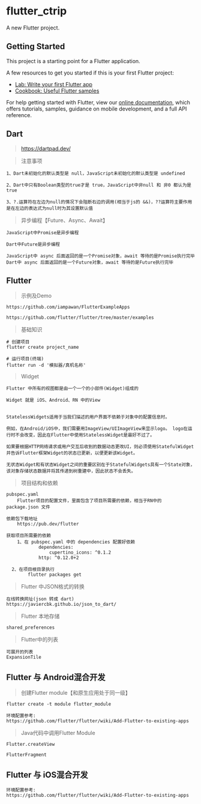 # flutter_ctrip

A new Flutter project.

## Getting Started

This project is a starting point for a Flutter application.

A few resources to get you started if this is your first Flutter project:

- [Lab: Write your first Flutter app](https://flutter.dev/docs/get-started/codelab)
- [Cookbook: Useful Flutter samples](https://flutter.dev/docs/cookbook)

For help getting started with Flutter, view our
[online documentation](https://flutter.dev/docs), which offers tutorials,
samples, guidance on mobile development, and a full API reference.

## Dart
> https://dartpad.dev/

> 注意事项

```
1、Dart未初始化的默认类型是 null，JavaScript未初始化的默认类型是 undefined

2、Dart中只有Boolean类型的true才是 true，JavaScript中非null 和 非0 都认为是true

3、?.运算符在左边为null的情况下会阻断右边的调用(相当于js的 &&)，??运算符主要作用是在左边的表达式为null时为其设置默认值
```

> 异步编程【Future、Async、Await】

```
JavaScript中Promise是异步编程

Dart中Future是异步编程

JavaScript中 async 后面返回的是一个Promise对象，await 等待的是Promise执行完毕
Dart中 async 后面返回的是一个Future对象，await 等待的是Future执行完毕
```

## Flutter

> 示例及Demo
```
https://github.com/iampawan/FlutterExampleApps

https://github.com/flutter/flutter/tree/master/examples
```
> 基础知识

```
# 创建项目
flutter create project_name

# 运行项目(终端)
flutter run -d '模拟器/真机名称'
```

> Widget

```
Flutter 中所有的视图都是由一个一个的小部件(Widget)组成的

Widget 就是 iOS、Android、RN 中的View


StatelessWidgets适用于当我们描述的用户界面不依赖于对象中的配置信息时。

例如，在Android/iOS中，我们需要用ImageView/UIImageView来显示logo。 logo在运行时不会改变，因此在Flutter中使用StatelessWidget是最好不过了。

如果要根据HTTP网络请求或用户交互后收到的数据动态更改UI，则必须使用StatefulWidget并告诉Flutter框架Widget的状态已更新，以便更新该Widget。

无状态Widget和有状态Widget之间的重要区别在于StatefulWidgets具有一个State对象，该对象存储状态数据并将其传递到树重建中，因此状态不会丢失。
```

> 项目结构和依赖

```
pubspec.yaml 
	Flutter项目的配置文件，里面包含了项目所需要的依赖，相当于RN中的 package.json 文件
	
依赖包下载地址
	https://pub.dev/flutter
	
获取项目所需要的依赖
	1、在 pubspec.yaml 中的 dependencies 配置好依赖
			dependencies:
				cupertino_icons: ^0.1.2
  			http: ^0.12.0+2
  			
  2、在项目根目录执行
  		flutter packages get
```

> Flutter 中JSON格式的转换

```
在线转换网址(json 转成 dart)
https://javiercbk.github.io/json_to_dart/
```

> Flutter 本地存储

```
shared_preferences
```

> Flutter中的列表

```
可展开的列表
ExpansionTile
```

## Flutter 与 Android混合开发

> 创建Flutter module【和原生应用处于同一级】

```
flutter create -t module flutter_module

环境配置参考:
https://github.com/flutter/flutter/wiki/Add-Flutter-to-existing-apps
```

> Java代码中调用Flutter Module

```
Flutter.createView

FlutterFragment
```

## Flutter 与 iOS混合开发

```
环境配置参考:
https://github.com/flutter/flutter/wiki/Add-Flutter-to-existing-apps
```

